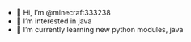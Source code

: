 - 👋 Hi, I’m @minecraft333238
- 👀 I’m interested in java
- 🌱 I’m currently learning new python modules, java

<!---
minecraft333238/minecraft333238 is a ✨ special ✨ repository because its `README.md` (this file) appears on your GitHub profile.
You can click the Preview link to take a look at your changes.
--->
